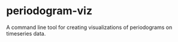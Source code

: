 # periodogram-viz
A command line tool for creating visualizations of periodograms on timeseries data.

